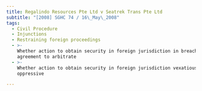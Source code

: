 ```yaml
---
title: Regalindo Resources Pte Ltd v Seatrek Trans Pte Ltd
subtitle: "[2008] SGHC 74 / 16\_May\_2008"
tags:
  - Civil Procedure
  - Injunctions
  - Restraining foreign proceedings
  - >-
    Whether action to obtain security in foreign jurisdiction in breach of
    agreement to arbitrate
  - >-
    Whether action to obtain security in foreign jurisdiction vexatious or
    oppressive

---
```


